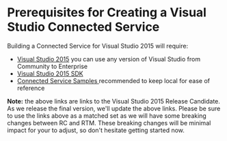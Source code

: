 # Prerequisites for Creating a Visual Studio Connected Service #
Building a Connected Service for Visual Studio 2015 will require:

- [Visual Studio 2015](https://www.visualstudio.com/) you can use any version of Visual Studio from Community to Enterprise
- [Visual Studio 2015 SDK](https://www.microsoft.com/en-us/download/details.aspx?id=46850) 
- [Connected Service Samples ](https://github.com/Microsoft/ConnectedServicesSdkSamples)  recommended to keep local for ease of reference

**Note:**   the above links are links to the Visual Studio 2015 Release Candidate. As we release the final version, we'll update the above links. Please be sure to use the links above as a matched set as we will have some breaking changes between RC and RTM. These breaking changes will be minimal impact for your to adjust, so don't hesitate getting started now.
